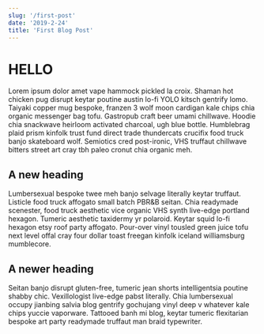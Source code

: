 ```yaml
---
slug: '/first-post'
date: '2019-2-24'
title: 'First Blog Post'
---
```


# HELLO

Lorem ipsum dolor amet vape hammock pickled la croix. Shaman hot chicken pug disrupt keytar poutine austin lo-fi YOLO kitsch gentrify lomo. Taiyaki copper mug bespoke, franzen 3 wolf moon cardigan kale chips chia organic messenger bag tofu. Gastropub craft beer umami chillwave. Hoodie chia snackwave heirloom activated charcoal, ugh blue bottle. Humblebrag plaid prism kinfolk trust fund direct trade thundercats crucifix food truck banjo skateboard wolf. Semiotics cred post-ironic, VHS truffaut chillwave bitters street art cray tbh paleo cronut chia organic meh.

## A new heading

Lumbersexual bespoke twee meh banjo selvage literally keytar truffaut. Listicle food truck affogato small batch PBR&B seitan. Chia readymade scenester, food truck aesthetic vice organic VHS synth live-edge portland hexagon. Tumeric aesthetic taxidermy yr polaroid. Keytar squid lo-fi hexagon etsy roof party affogato. Pour-over vinyl tousled green juice tofu next level offal cray four dollar toast freegan kinfolk iceland williamsburg mumblecore.

## A newer heading

Seitan banjo disrupt gluten-free, tumeric jean shorts intelligentsia poutine shabby chic. Vexillologist live-edge pabst literally. Chia lumbersexual occupy jianbing salvia blog gentrify gochujang vinyl deep v whatever kale chips yuccie vaporware. Tattooed banh mi blog, keytar tumeric flexitarian bespoke art party readymade truffaut man braid typewriter.
